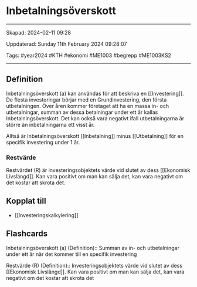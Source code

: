 # Inbetalningsöverskott

---

Skapad: 2024-02-11 09:28

Uppdaterad: Sunday 11th February 2024 09:28:07

Tags: #year2024 #KTH #ekonomi #ME1003 #begrepp #ME1003KS2

---

## Definition

Inbetalningsöverskott (a) kan användas för att beskriva en [[Investering]]. De flesta investeringar börjar med en Grundinvestering, den första utbetalningen. Över åren kommer företaget att ha en massa in- och utbetalningar, summan av dessa betalningar under ett år kallas Inbetalningsöverskott. Det kan också vara negativt ifall utbetalningarna är större än inbetalningarna ett visst år.

Alltså är Inbetalningsöverskott [[Inbetalning]] minus [[Utbetalning]] för en specifik investering under 1 år.

### Restvärde

Restvärdet (R) är investeringsobjektets värde vid slutet av dess [[Ekonomisk Livslängd]]. Kan vara positivt om man kan sälja det, kan vara negativt om det kostar att skrota det.

## Kopplat till

- [[Investeringskalkylering]]

## Flashcards

Inbetalningsöverskott (a) (Definition):: Summan av in- och utbetalningar under ett år när det kommer till en specifik investering

Restvärde (R) (Definition):: Investeringsobjektets värde vid slutet av dess [[Ekonomisk Livslängd]]. Kan vara positivt om man kan sälja det, kan vara negativt om det kostar att skrota det

